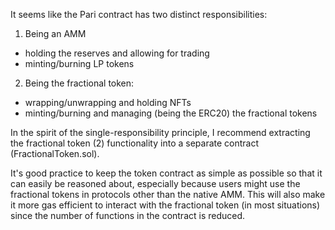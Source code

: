 It seems like the Pari contract has two distinct responsibilities:

1. Being an AMM
- holding the reserves and allowing for trading
- minting/burning LP tokens

2. Being the fractional token:
- wrapping/unwrapping and holding NFTs
- minting/burning and managing (being the ERC20) the fractional tokens

In the spirit of the single-responsibility principle, I recommend extracting the fractional token (2) functionality into a separate contract (FractionalToken.sol).

It's good practice to keep the token contract as simple as possible so that it can easily be reasoned about, especially because users might use the fractional tokens in protocols other than the native AMM.
This will also make it more gas efficient to interact with the fractional token (in most situations) since the number of functions in the contract is reduced.